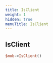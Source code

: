 ```yaml
---
title: IsClient
weight: 1
hidden: true
menuTitle: IsClient
---
```

## IsClient
```perl
$mob->IsClient()
```